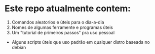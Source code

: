 # Este repo atualmente contem:

1. Comandos aleatorios e úteis para o dia-a-dia
1. Nomes de algumas ferramente e programas úteis
1. Um "tutorial de primeiros passos" pra uso pessoal

- Alguns scripts úteis que uso padrão em qualquer distro baseada no debian

